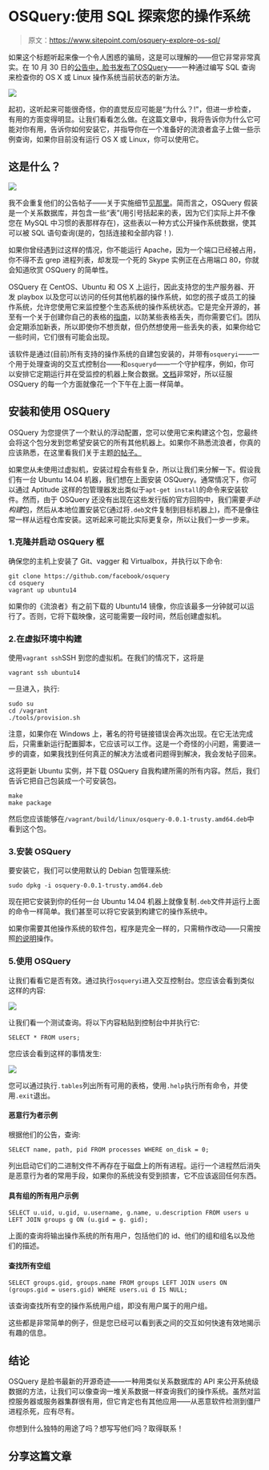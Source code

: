 # OSQuery:使用 SQL 探索您的操作系统

> 原文：<https://www.sitepoint.com/osquery-explore-os-sql/>

如果这个标题听起来像一个令人困惑的骗局，这是可以理解的——但它非常非常真实。在 10 月 30 日的[公告中，脸书发布了](https://code.facebook.com/posts/844436395567983/introducing-osquery/)[OSQuery](http://osquery.io/)——一种通过编写 SQL 查询来检查你的 OS X 或 Linux 操作系统当前状态的新方法。

![](img/92c3fe9ed52cce76746ccbb86bde7ce8.png)

起初，这听起来可能很奇怪，你的直觉反应可能是“为什么？!"，但进一步检查，有用的方面变得明显。让我们看看怎么做。在这篇文章中，我将告诉你为什么它可能对你有用，告诉你如何安装它，并指导你在一个准备好的流浪者盒子上做一些示例查询，如果你目前没有运行 OS X 或 Linux，你可以使用它。

## 这是什么？

![](img/a317b397632ebad07af1369b4034fcd0.png)

我不会重复他们的公告帖子——关于实施细节[见那里](https://code.facebook.com/posts/844436395567983/introducing-osquery/)。简而言之，OSQuery 假装是一个关系数据库，并包含一些“表”(用引号括起来的表，因为它们实际上并不像您在 MySQL 中习惯的表那样存在)，这些表以一种方式公开操作系统数据，使其可以被 SQL 语句查询(是的，包括连接和全部内容！).

如果你曾经遇到过这样的情况，你不能运行 Apache，因为一个端口已经被占用，你不得不去 grep 进程列表，却发现一个死的 Skype 实例正在占用端口 80，你就会知道欣赏 OSQuery 的简单性。

OSQuery 在 CentOS、Ubuntu 和 OS X 上运行，因此支持您的生产服务器、开发 playbox 以及您可以访问的任何其他机器的操作系统，如您的孩子或员工的操作系统，允许您使用它来监控整个生态系统的操作系统状态。它是完全开源的，甚至有一个关于创建你自己的表格的[指南](https://github.com/facebook/osquery/wiki/creating-a-new-table)，以防某些表格丢失，而你需要它们。团队会定期添加新表，所以即使你不想贡献，但仍然想使用一些丢失的表，如果你给它一些时间，它们很有可能会出现。

该软件是通过(目前)所有支持的操作系统的自建包安装的，并带有`osqueryi`——一个用于处理查询的交互式控制台——和`osqueryd`——一个守护程序，例如，你可以安排它定期运行并在受监控的机器上聚合数据。[文档](https://github.com/facebook/osquery/wiki)非常好，所以征服 OSQuery 的每一个方面就像花一个下午在上面一样简单。

## 安装和使用 OSQuery

OSQuery 为您提供了一个默认的浮动配置，您可以使用它来构建这个包，您最终会将这个包分发到您希望安装它的所有其他机器上。如果你不熟悉流浪者，你真的应该熟悉，在这里看我们关于主题[的帖子。](https://www.sitepoint.com/blog/)

如果您从未使用过虚拟机，安装过程会有些复杂，所以让我们来分解一下。假设我们有一台 Ubuntu 14.04 机器，我们想在上面安装 OSQuery。通常情况下，你可以通过 Aptitude 这样的包管理器发出类似于`apt-get install`的命令来安装软件。然而，由于 OSQuery 还没有出现在这些发行版的官方回购中，我们需要*手动构建*包，然后从本地位置安装它(通过将`.deb`文件复制到目标机器上)，而不是像往常一样从远程仓库安装。这听起来可能比实际更复杂，所以让我们一步一步来。

### 1.克隆并启动 OSQuery 框

确保您的主机上安装了 Git、vagger 和 Virtualbox，并执行以下命令:

```
git clone https://github.com/facebook/osquery
cd osquery
vagrant up ubuntu14
```

如果你的《流浪者》有之前下载的 Ubuntu14 镜像，你应该最多一分钟就可以运行了。否则，它将下载映像，这可能需要一段时间，然后创建虚拟机。

### 2.在虚拟环境中构建

使用`vagrant ssh`SSH 到您的虚拟机。在我们的情况下，这将是

```
vagrant ssh ubuntu14
```

一旦进入，执行:

```
sudo su
cd /vagrant
./tools/provision.sh
```

注意，如果你在 Windows 上，著名的符号链接错误会再次出现。在它无法完成后，只需重新运行配置脚本，它应该可以工作。这是一个奇怪的小问题，需要进一步的调查，如果我找到任何真正的解决方法或者问题得到解决，我会发帖子回来。

这将更新 Ubuntu 实例，并下载 OSQuery 自我构建所需的所有内容。然后，我们告诉它把自己包装成一个可安装包。

```
make
make package
```

然后您应该能够在`/vagrant/build/linux/osquery-0.0.1-trusty.amd64.deb`中看到这个包。

### 3.安装 OSQuery

要安装它，我们可以使用默认的 Debian 包管理系统:

```
sudo dpkg -i osquery-0.0.1-trusty.amd64.deb
```

现在把它安装到你的任何一台 Ubuntu 14.04 机器上就像复制`.deb`文件并运行上面的命令一样简单。我们甚至可以将它安装到构建它的操作系统中。

如果你需要其他操作系统的软件包，程序是完全一样的，只需稍作改动——只需按照[的说明](https://github.com/facebook/osquery/wiki)操作。

### 5.使用 OSQuery

让我们看看它是否有效。通过执行`osqueryi`进入交互控制台。您应该会看到类似这样的内容:

![](img/02189ddf9523f876ee788021460fe00a.png)

让我们看一个测试查询。将以下内容粘贴到控制台中并执行它:

```
SELECT * FROM users;
```

您应该会看到这样的事情发生:

![](img/593ec191865864c067ea2971a865009b.png)

您可以通过执行`.tables`列出所有可用的表格，使用`.help`执行所有命令，并使用`.exit`退出。

#### 恶意行为者示例

根据他们的公告，查询:

```
SELECT name, path, pid FROM processes WHERE on_disk = 0;
```

列出启动它们的二进制文件不再存在于磁盘上的所有进程。运行一个进程然后消失是恶意行为者的常用手段，如果你的系统没有受到损害，它不应该返回任何东西。

#### 具有组的所有用户示例

```
SELECT u.uid, u.gid, u.username, g.name, u.description FROM users u LEFT JOIN groups g ON (u.gid = g. gid);
```

上面的查询将输出操作系统的所有用户，包括他们的 id、他们的组和组名以及他们的描述。

#### 查找所有空组

```
SELECT groups.gid, groups.name FROM groups LEFT JOIN users ON (groups.gid = users.gid) WHERE users.ui d IS NULL;
```

该查询查找所有空的操作系统用户组，即没有用户属于的用户组。

这些都是非常简单的例子，但是您已经可以看到表之间的交互如何快速有效地揭示有趣的信息。

## 结论

OSQuery 是脸书最新的开源奇迹——一种用类似关系数据库的 API 来公开系统级数据的方法，让我们可以像查询一堆关系数据一样查询我们的操作系统。虽然对监控服务器或服务器集群很有用，但它肯定也有其他应用——从恶意软件检测到僵尸进程杀死，应有尽有。

你想到什么独特的用途了吗？想写写他们吗？取得联系！

## 分享这篇文章